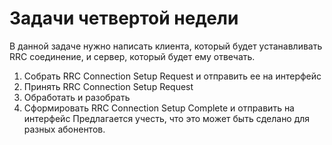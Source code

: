 # Задачи четвертой недели

 В данной задаче нужно написать клиента, который будет устанавливать RRC соединение, и сервер, который будет ему отвечать.
1. Собрать RRC Connection Setup Request и отправить ее на интерфейс
2. Принять RRC Connection Setup Request
3. Обработать и разобрать
4. Сформировать RRC Connection Setup Complete и отправить на интерфейс
Предлагается учесть, что это может быть сделано для разных абонентов.
